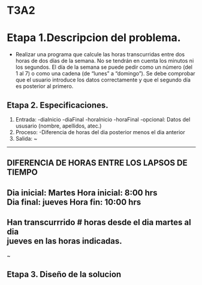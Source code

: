 # T3A2

 # Etapa 1.Descripcion del problema.
 * Realizar una programa que calcule las horas transcurridas entre dos horas de dos días de la semana. No se tendrán en cuenta los minutos ni los segundos. El día de la semana se puede pedir como un número (del 1 al 7) o como una cadena (de “lunes” a “domingo”). Se debe comprobar que el usuario introduce los datos correctamente y que el segundo día es posterior al primero.

 ## Etapa 2. Especificaciones. 
 1. Entrada:
 -diaInicio
 -diaFinal
 -horaInicio
 -horaFinal
 -opcional: Datos del ususario (nombre, apellidos, atec.)
2. Proceso:
 -Diferencia de horas del dia posterior menos el dia anterior
3. Salida:
~
-------------------------------------------------------------
  DIFERENCIA DE HORAS ENTRE LOS LAPSOS DE TIEMPO             
-------------------------------------------------------------
 Dia inicial: Martes           Hora inicial: 8:00 hrs        
 Dia final: jueves             Hora fin:    10:00 hrs        
-------------------------------------------------------------
 Han transcurrrido # horas desde el dia martes al dia        
 jueves en las horas indicadas.                              
-------------------------------------------------------------
~

## Etapa 3. Diseño de la solucion 
